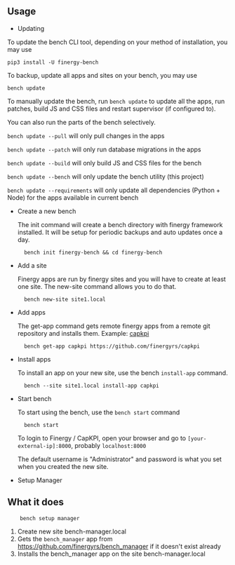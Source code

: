 ## Usage

* Updating

To update the bench CLI tool, depending on your method of installation, you may use 

	pip3 install -U finergy-bench


To backup, update all apps and sites on your bench, you may use

	bench update


To manually update the bench, run `bench update` to update all the apps, run
patches, build JS and CSS files and restart supervisor (if configured to).

You can also run the parts of the bench selectively.

`bench update --pull` will only pull changes in the apps

`bench update --patch` will only run database migrations in the apps

`bench update --build` will only build JS and CSS files for the bench

`bench update --bench` will only update the bench utility (this project)

`bench update --requirements` will only update all dependencies (Python + Node) for the apps available in current bench


* Create a new bench

	The init command will create a bench directory with finergy framework installed. It will be setup for periodic backups and auto updates once a day.

		bench init finergy-bench && cd finergy-bench

* Add a site

	Finergy apps are run by finergy sites and you will have to create at least one site. The new-site command allows you to do that.

		bench new-site site1.local

* Add apps

	The get-app command gets remote finergy apps from a remote git repository and installs them. Example: [capkpi](https://github.com/finergyrs/capkpi)

		bench get-app capkpi https://github.com/finergyrs/capkpi

* Install apps

	To install an app on your new site, use the bench `install-app` command.

		bench --site site1.local install-app capkpi

* Start bench

	To start using the bench, use the `bench start` command

		bench start

	To login to Finergy / CapKPI, open your browser and go to `[your-external-ip]:8000`, probably `localhost:8000`

	The default username is "Administrator" and password is what you set when you created the new site.

* Setup Manager

## What it does

		bench setup manager

1. Create new site bench-manager.local
2. Gets the `bench_manager` app from https://github.com/finergyrs/bench_manager if it doesn't exist already
3. Installs the bench_manager app on the site bench-manager.local

